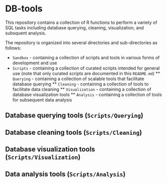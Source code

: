 # DB-tools
This repository contains a collection of R functions to perform a variety of SQL tasks including database querying, cleaning, visualization, and subsquent analysis.

The repository is organized into several directories and sub-directories as follows:
* `Sandbox` - containing a collection of scripts and tools in various forms of development and use
* `Scripts` - containing a collection of curated scripts intended for general use (note that only curated scripts are documented in this `README.md`)
** `Querying` - containing a collection of scalable tools that facilitate database querying
** `Cleaning` - containing a collection of tools to facilitate data cleaning
** `Visualization` - containing a collection of database visualization tools
** `Analysis` - containing a collection of tools for subsequent data analysis

## Database querying tools (`Scripts/Querying`)

## Database cleaning tools (`Scripts/Cleaning`)

## Database visualization tools (`Scripts/Visualization`)

## Data analysis tools (`Scripts/Analysis`)
